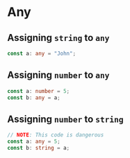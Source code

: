 # Any

## Assigning `string` to `any`

```typescript
const a: any = "John";
```

## Assigning `number` to `any`

```typescript
const a: number = 5;
const b: any = a;
```

## Assigning `number` to `string`

```typescript
// NOTE: This code is dangerous
const a: any = 5;
const b: string = a;
```

